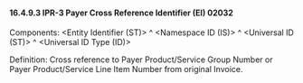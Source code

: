 #### 16.4.9.3 IPR-3 Payer Cross Reference Identifier (EI) 02032

Components: &lt;Entity Identifier (ST)> ^ &lt;Namespace ID (IS)> ^ &lt;Universal ID (ST)> ^ &lt;Universal ID Type (ID)>

Definition: Cross reference to Payer Product/Service Group Number or Payer Product/Service Line Item Number from original Invoice.
